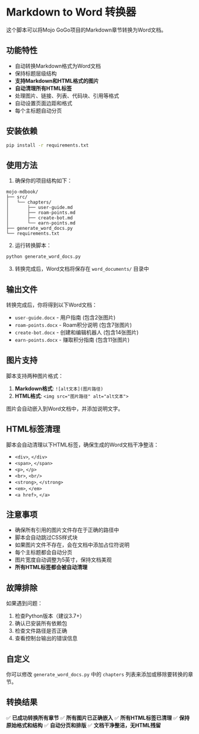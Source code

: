 # Markdown to Word 转换器

这个脚本可以将Mojo GoGo项目的Markdown章节转换为Word文档。

## 功能特性

- 自动转换Markdown格式为Word文档
- 保持标题层级结构
- **支持Markdown和HTML格式的图片**
- **自动清理所有HTML标签**
- 处理图片、链接、列表、代码块、引用等格式
- 自动设置页面边距和格式
- 每个主标题自动分页

## 安装依赖

```bash
pip install -r requirements.txt
```

## 使用方法

1. 确保你的项目结构如下：
```
mojo-mdbook/
├── src/
│   └── chapters/
│       ├── user-guide.md
│       ├── roam-points.md
│       ├── create-bot.md
│       └── earn-points.md
├── generate_word_docs.py
└── requirements.txt
```

2. 运行转换脚本：
```bash
python generate_word_docs.py
```

3. 转换完成后，Word文档将保存在 `word_documents/` 目录中

## 输出文件

转换完成后，你将得到以下Word文档：

- `user-guide.docx` - 用户指南 (包含2张图片)
- `roam-points.docx` - Roam积分说明 (包含7张图片)
- `create-bot.docx` - 创建和编辑机器人 (包含14张图片)
- `earn-points.docx` - 赚取积分指南 (包含11张图片)

## 图片支持

脚本支持两种图片格式：

1. **Markdown格式**: `![alt文本](图片路径)`
2. **HTML格式**: `<img src="图片路径" alt="alt文本">`

图片会自动嵌入到Word文档中，并添加说明文字。

## HTML标签清理

脚本会自动清理以下HTML标签，确保生成的Word文档干净整洁：

- `<div>`, `</div>`
- `<span>`, `</span>`
- `<p>`, `</p>`
- `<br>`, `<br/>`
- `<strong>`, `</strong>`
- `<em>`, `</em>`
- `<a href>`, `</a>`

## 注意事项

- 确保所有引用的图片文件存在于正确的路径中
- 脚本会自动跳过CSS样式块
- 如果图片文件不存在，会在文档中添加占位符说明
- 每个主标题都会自动分页
- 图片宽度自动调整为5英寸，保持文档美观
- **所有HTML标签都会被自动清理**

## 故障排除

如果遇到问题：

1. 检查Python版本（建议3.7+）
2. 确认已安装所有依赖包
3. 检查文件路径是否正确
4. 查看控制台输出的错误信息

## 自定义

你可以修改 `generate_word_docs.py` 中的 `chapters` 列表来添加或移除要转换的章节。

## 转换结果

✅ **已成功转换所有章节**
✅ **所有图片已正确嵌入**
✅ **所有HTML标签已清理**
✅ **保持原始格式和结构**
✅ **自动分页和排版**
✅ **文档干净整洁，无HTML残留**
